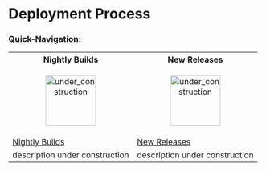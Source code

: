 # Deployment Process

### Quick-Navigation:
<table>
	<tr>
		<th>Nightly Builds</th>
		<th>New Releases</th>
	</tr>
	<tr>
		<td>
			<p align="center">
				<img height="100" width="100" alt="under_construction" src="https://github.com/tthuem/FeatureIDE/wiki/Assets/Home/under_construction.png">
			</p>
		</td>
		<td>
			<p align="center">
				<img height="100" width="100" alt="under_construction" src="https://github.com/tthuem/FeatureIDE/wiki/Assets/Home/under_construction.png">
			</p>
		</td>
	</tr>
	<tr>
		<td>
			<a href="/tthuem/FeatureIDE/wiki/Nightly-Builds">Nightly Builds</a>
		</td>
		<td>
			<a href="/tthuem/FeatureIDE/wiki/New-Releases">New Releases</a>
		</td>
	</tr>
	<tr>
		<td>description under construction</td>
		<td>description under construction</td>
	</tr>
</table>
